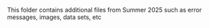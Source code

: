This folder contains additional files from Summer 2025 such as error messages, images, data sets, etc
